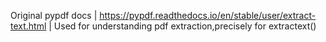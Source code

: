 Original pypdf docs | https://pypdf.readthedocs.io/en/stable/user/extract-text.html | Used for understanding pdf extraction,precisely for extractext()